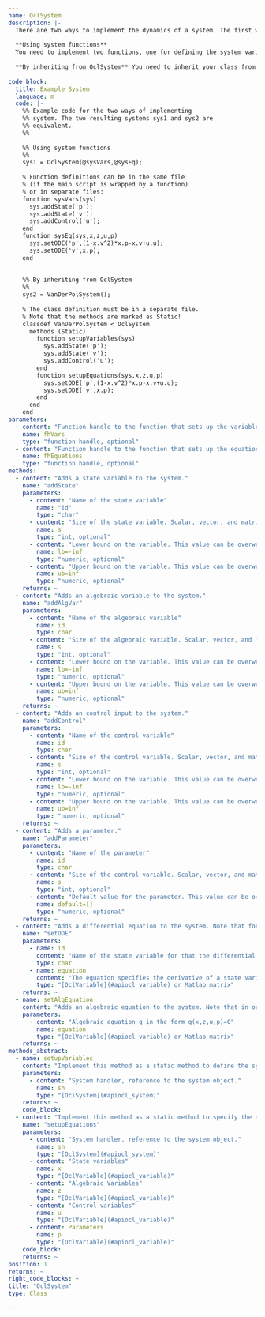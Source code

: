 ```yaml
--- 
name: OclSystem
description: |-
  There are two ways to implement the dynamics of a system. The first way is by implementing functions for defining the system variables and equations, and creating an OclSystem using the function handles/pointers. The second way involves involves implementing the system in an object oriented way as a class that is inherited from OclSystem. The second way is a bit more involved but for complex systems it allows using the capabilities of classes, e.g. defining instance variables.
  
  **Using system functions** 
  You need to implement two functions, one for defining the system variables, and a second one for defining the system equations. The system is created by passing the two function handles to the constructor of OclSystem.
  
  **By inheriting from OclSystem** You need to inherit your class from OclSystem and implement the two methods setupVariables and setupEquations as static methods. 
  
code_block:
  title: Example System
  language: m
  code: |-
    %% Example code for the two ways of implementing
    %% system. The two resulting systems sys1 and sys2 are 
    %% equivalent.
    %%
    
    %% Using system functions
    %%
    sys1 = OclSystem(@sysVars,@sysEq);
    
    % Function definitions can be in the same file 
    % (if the main script is wrapped by a function) 
    % or in separate files:
    function sysVars(sys)
      sys.addState('p');
      sys.addState('v');
      sys.addControl('u');  
    end
    function sysEq(sys,x,z,u,p)
      sys.setODE('p',(1-x.v^2)*x.p-x.v+u.u); 
      sys.setODE('v',x.p);
    end
    
    
    %% By inheriting from OclSystem
    %% 
    sys2 = VanDerPolSystem();
    
    % The class definition must be in a separate file.
    % Note that the methods are marked as Static!
    classdef VanDerPolSystem < OclSystem
      methods (Static)
        function setupVariables(sys)    
          sys.addState('p');
          sys.addState('v');
          sys.addControl('u');      
        end
        function setupEquations(sys,x,z,u,p)     
          sys.setODE('p',(1-x.v^2)*x.p-x.v+u.u); 
          sys.setODE('v',x.p);
        end
      end
    end
parameters:
  - content: "Function handle to the function that sets up the variables. The function for the variables must have one input argument, no return values, and thus the following siganture: varFunctionName(sys) where sys is a system handler that allows to add variables and parameters. If no function handle is provided, the system must be implemented by deriving from OclSystem and implementing the abstract methods setupVariables and setupEquations."
    name: fhVars
    type: "function handle, optional"
  - content: "Function handle to the function that sets up the equations. The function for the variables must have five input argument, no return values, and thus the following signature: eqFunctionName(sys,x,z,u,p) where sys is a system handler that allows to add ODE and DAE equations, x the states, z the algebraic variables, u the control inputs, p the parameters. If no function handle is provided, the system must be implemented by deriving from OclSystem and implementing the abstract methods setupVariables and setupEquations."
    name: fhEquations
    type: "function handle, optional"
methods: 
  - content: "Adds a state variable to the system."
    name: "addState"
    parameters: 
      - content: "Name of the state variable"
        name: "id"
        type: "char"
      - content: "Size of the state variable. Scalar, vector, and matrix valued variables are allowed. If a scalar value s is given, the size of the variable will be [s,1]. Defaults to [1,1]."
        name: s
        type: "int, optional"
      - content: "Lower bound on the variable. This value can be overwritten when you specify bounds for OclSolver with solver.setBound. Defaults to -inf."
        name: lb=-inf
        type: "numeric, optional"
      - content: "Upper bound on the variable. This value can be overwritten when you specify bounds for OclSolver with solver.setBound. Defaults to inf."
        name: ub=inf
        type: "numeric, optional"
    returns: ~
  - content: "Adds an algebraic variable to the system."
    name: "addAlgVar"
    parameters: 
      - content: "Name of the algebraic variable"
        name: id
        type: char
      - content: "Size of the algebraic variable. Scalar, vector, and matrix valued variables are allowed. If a scalar value s is given, the size of the variable will be [s,1]. Defaults to [1,1]."
        name: s
        type: "int, optional"
      - content: "Lower bound on the variable. This value can be overwritten when you specify bounds for OclSolver with solver.setBound. Defaults to -inf."
        name: lb=-inf
        type: "numeric, optional"
      - content: "Upper bound on the variable. This value can be overwritten when you specify bounds for OclSolver with solver.setBound. Defaults to inf."
        name: ub=inf
        type: "numeric, optional"
    returns: ~
  - content: "Adds an control input to the system."
    name: "addControl"
    parameters: 
      - content: "Name of the control variable"
        name: id
        type: char
      - content: "Size of the control variable. Scalar, vector, and matrix valued variables are allowed. If a scalar value s is given, the size of the variable will be [s,1]. Defaults to [1,1]."
        name: s
        type: "int, optional"
      - content: "Lower bound on the variable. This value can be overwritten when you specify bounds for OclSolver with solver.setBound. Defaults to -inf."
        name: lb=-inf
        type: "numeric, optional"
      - content: "Upper bound on the variable. This value can be overwritten when you specify bounds for OclSolver with solver.setBound. Defaults to inf."
        name: ub=inf
        type: "numeric, optional"
    returns: ~
  - content: "Adds a parameter."
    name: "addParameter"
    parameters: 
      - content: "Name of the parameter"
        name: id
        type: char
      - content: "Size of the control variable. Scalar, vector, and matrix valued variables are allowed. If a scalar value s is given, the size of the variable will be [s,1]. Defaults to [1,1]."
        name: s
        type: "int, optional"
      - content: "Default value for the parameter. This value can be overwritten when you specify the parameter for OclSolver with solver.setParameter. Defaults to unbounded."
        name: default=[]
        type: "numeric, optional"
    returns: ~
  - content: "Adds a differential equation to the system. Note that for every state variable a differential equation must be specified."
    name: "setODE"
    parameters: 
      - name: id
        content: "Name of the state variable for that the differential equation is given."
        type: char
      - name: equation
        content: "The equation specifies the derivative of a state variable. Right hand side of the differential equation dot(x) = f(x,z,u,p) for state variable x."
        type: "[OclVariable](#apiocl_variable) or Matlab matrix"
    returns: ~
  - name: setAlgEquation
    content: "Adds an algebraic equation to the system. Note that in order to be able to simulate the system, the total number of rows of the algebraic equations needs to be equal to the total number/dimension of algebraic variables."
    parameters: 
      - content: "Algebraic equation g in the form g(x,z,u,p)=0"
        name: equation
        type: "[OclVariable](#apiocl_variable) or Matlab matrix"
    returns: ~
methods_abstract: 
  - name: setupVariables
    content: "Implement this method as a static method to define the system variables. You can create state, control and algebraic variables using the class methods."
    parameters: 
      - content: "System handler, reference to the system object."
        name: sh
        type: "[OclSystem](#apiocl_system)"
    returns: ~
    code_block:
  - content: "Implement this method as a static method to specify the differential and algebraic equations. It is possible to define only ordinary differential equations (ODE system), or differential and algebraic equations (DAE system)."
    name: "setupEquations"
    parameters: 
      - content: "System handler, reference to the system object."
        name: sh
        type: "[OclSystem](#apiocl_system)"
      - content: "State variables"
        name: x
        type: "[OclVariable](#apiocl_variable)"
      - content: "Algebraic Variables"
        name: z
        type: "[OclVariable](#apiocl_variable)"
      - content: "Control variables"
        name: u
        type: "[OclVariable](#apiocl_variable)"
      - content: Parameters
        name: p
        type: "[OclVariable](#apiocl_variable)"
    code_block:
    returns: ~
position: 1
returns: ~
right_code_blocks: ~
title: "OclSystem"
type: Class

---
```


